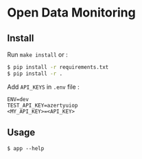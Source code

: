 # Open Data Monitoring

## Install

Run `make install` or : 

```bash
$ pip install -r requirements.txt
$ pip install -r . 
```

Add `API_KEYS` in `.env` file : 

```text
ENV=dev
TEST_API_KEY=azertyuiop
<MY_API_KEY>=<API_KEY>
```

## Usage

```
$ app --help
```